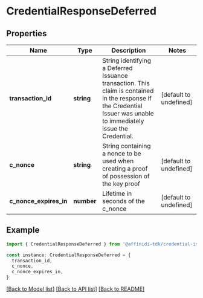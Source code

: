 # CredentialResponseDeferred

## Properties

| Name                   | Type       | Description                                                                                                                                                          | Notes                  |
| ---------------------- | ---------- | -------------------------------------------------------------------------------------------------------------------------------------------------------------------- | ---------------------- |
| **transaction_id**     | **string** | String identifying a Deferred Issuance transaction. This claim is contained in the response if the Credential Issuer was unable to immediately issue the Credential. | [default to undefined] |
| **c_nonce**            | **string** | String containing a nonce to be used when creating a proof of possession of the key proof                                                                            | [default to undefined] |
| **c_nonce_expires_in** | **number** | Lifetime in seconds of the c_nonce                                                                                                                                   | [default to undefined] |

## Example

```typescript
import { CredentialResponseDeferred } from '@affinidi-tdk/credential-issuance-client'

const instance: CredentialResponseDeferred = {
  transaction_id,
  c_nonce,
  c_nonce_expires_in,
}
```

[[Back to Model list]](../README.md#documentation-for-models) [[Back to API list]](../README.md#documentation-for-api-endpoints) [[Back to README]](../README.md)
